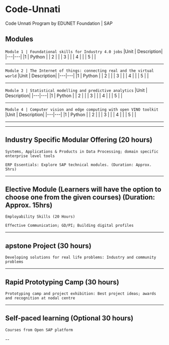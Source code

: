 # Code-Unnati
Code Unnati Program by EDUNET Foundation | SAP


## Modules

`
Module 1 | Foundational skills for Industry 4.0 jobs
`
|Unit | Description|
|---|---|
|1   | Python  |
| 2  |   |
|  3 |   |
|  4 |   |
|  5 |   |

---

`
Module 2 | The Internet of things: connecting real and the virtual world
`
|Unit | Description|
|---|---|
|1   | Python  |
| 2  |   |
|  3 |   |
|  4 |   |
|  5 |   |

----

`
Module 3 | Statistical modelling and predictive analytics
`
|Unit | Description|
|---|---|
|1   | Python  |
| 2  |   |
|  3 |   |
|  4 |   |
|  5 |   |

---

`
Module 4 | Computer vision and edge computing with open VINO toolkit
`
|Unit | Description|
|---|---|
|1   | Python  |
| 2  |   |
|  3 |   |
|  4 |   |
|  5 |   |

---

---
## Industry Specific Modular Offering (20 hours)

`Systems, Applications & Products in Data Processing; domain specific enterprise level tools`

`ERP Essentials: Explore SAP technical modules. (Duration: Approx. 5hrs)`

---

## Elective Module (Learners will have the option to choose one from the given courses) (Duration: Approx. 15hrs)

`Employability Skills (20 Hours)`

`Effective Communication; GD/PI; Building digital profiles`

---

## apstone Project (30 hours)

`Developing solutions for real life problems: Industry and community problems`

---

## Rapid Prototyping Camp (30 hours)

`Prototyping camp and project exhibition: Best project ideas; awards and recognition at nodal centre`

---

## Self-paced learning (Optional 30 hours)

`Courses from Open SAP platform`

--
